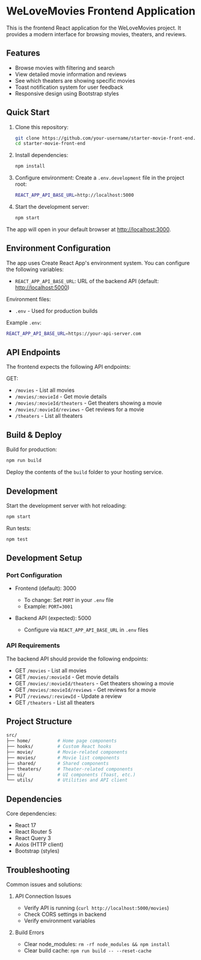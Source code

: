 # WeLoveMovies Frontend Application

This is the frontend React application for the WeLoveMovies project. It provides a modern interface for browsing movies, theaters, and reviews.

## Features

- Browse movies with filtering and search
- View detailed movie information and reviews
- See which theaters are showing specific movies
- Toast notification system for user feedback
- Responsive design using Bootstrap styles

## Quick Start

1. Clone this repository:

   ```bash
   git clone https://github.com/your-username/starter-movie-front-end.git
   cd starter-movie-front-end
   ```

2. Install dependencies:

   ```bash
   npm install
   ```

3. Configure environment:
   Create a `.env.development` file in the project root:

   ```bash
   REACT_APP_API_BASE_URL=http://localhost:5000
   ```

4. Start the development server:

   ```bash
   npm start
   ```

The app will open in your default browser at [http://localhost:3000](http://localhost:3000).

## Environment Configuration

The app uses Create React App's environment system. You can configure the following variables:

- `REACT_APP_API_BASE_URL`: URL of the backend API (default: [http://localhost:5000](http://localhost:5000))

Environment files:

- `.env` - Used for production builds

Example `.env`:

```bash
REACT_APP_API_BASE_URL=https://your-api-server.com
```

## API Endpoints

The frontend expects the following API endpoints:

GET:

- `/movies` - List all movies
- `/movies/:movieId` - Get movie details
- `/movies/:movieId/theaters` - Get theaters showing a movie
- `/movies/:movieId/reviews` - Get reviews for a movie
- `/theaters` - List all theaters

## Build & Deploy

Build for production:

```bash
npm run build
```

Deploy the contents of the `build` folder to your hosting service.

## Development

Start the development server with hot reloading:

```bash
npm start
```

Run tests:

```bash
npm test
```

## Development Setup

### Port Configuration

- Frontend (default): 3000
  - To change: Set `PORT` in your `.env` file
  - Example: `PORT=3001`

- Backend API (expected): 5000
  - Configure via `REACT_APP_API_BASE_URL` in `.env` files

### API Requirements

The backend API should provide the following endpoints:

- GET `/movies` - List all movies
- GET `/movies/:movieId` - Get movie details
- GET `/movies/:movieId/theaters` - Get theaters showing a movie
- GET `/movies/:movieId/reviews` - Get reviews for a movie
- PUT `/reviews/:reviewId` - Update a review
- GET `/theaters` - List all theaters

## Project Structure

```bash
src/
├── home/          # Home page components
├── hooks/         # Custom React hooks
├── movie/         # Movie-related components
├── movies/        # Movie list components
├── shared/        # Shared components
├── theaters/      # Theater-related components
├── ui/            # UI components (Toast, etc.)
└── utils/         # Utilities and API client
```

## Dependencies

Core dependencies:

- React 17
- React Router 5
- React Query 3
- Axios (HTTP client)
- Bootstrap (styles)

## Troubleshooting

Common issues and solutions:

1. API Connection Issues
   - Verify API is running (`curl http://localhost:5000/movies`)
   - Check CORS settings in backend
   - Verify environment variables

2. Build Errors
   - Clear node_modules: `rm -rf node_modules && npm install`
   - Clear build cache: `npm run build -- --reset-cache`
